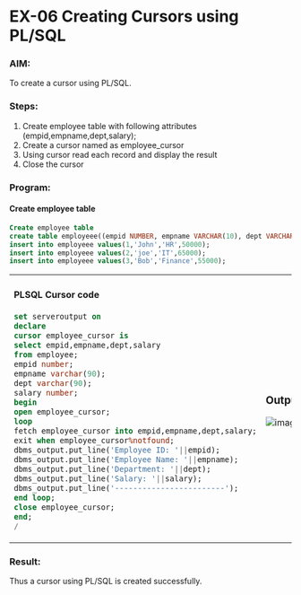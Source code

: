 # EX-06 Creating Cursors using PL/SQL

### AIM:
To create a cursor using PL/SQL.

### Steps:
1. Create employee table with following attributes (empid,empname,dept,salary);
2. Create a cursor named as employee_cursor
3. Using cursor read each record and display the result
4. Close the cursor
### Program:
#### Create employee table
```sql
Create employee table
create table employeee((empid NUMBER, empname VARCHAR(10), dept VARCHAR(10),salary NUMBER);
insert into employeee values(1,'John','HR',50000);
insert into employeee values(2,'joe','IT',65000);
insert into employeee values(3,'Bob','Finance',55000);
```
<table>
  <tr>
    <td>

#### PLSQL Cursor code
```sql
set serveroutput on 
declare
cursor employee_cursor is
select empid,empname,dept,salary
from employee;
empid number;
empname varchar(90);
dept varchar(90);
salary number;
begin
open employee_cursor;
loop
fetch employee_cursor into empid,empname,dept,salary;
exit when employee_cursor%notfound;
dbms_output.put_line('Employee ID: '||empid);
dbms_output.put_line('Employee Name: '||empname);
dbms_output.put_line('Department: '||dept);
dbms_output.put_line('Salary: '||salary);
dbms_output.put_line('------------------------');
end loop;
close employee_cursor;
end;
/
```

  </td>
  <td>
    
  ### Output:
  ![image](https://github.com/ROHITJAIND/EX-6-Creating-Cursors-using-PL-SQL/assets/118707073/d128b2d0-f16f-4c4e-92d0-1630d0e2f0b8)
  </td>
  </tr>
</table>

### Result:
Thus a cursor using PL/SQL is created successfully.
